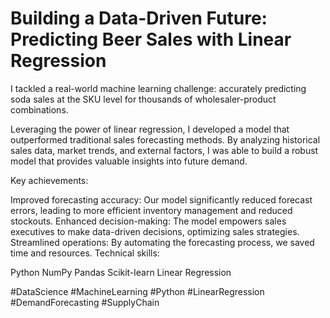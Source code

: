 # Building a Data-Driven Future: Predicting Beer Sales with Linear Regression


 I tackled a real-world machine learning challenge: accurately predicting soda sales at the SKU level for thousands of wholesaler-product combinations.

Leveraging the power of linear regression, I developed a model that outperformed traditional sales forecasting methods. By analyzing historical sales data, market trends, and external factors, I was able to build a robust model that provides valuable insights into future demand.

Key achievements:

Improved forecasting accuracy: Our model significantly reduced forecast errors, leading to more efficient inventory management and reduced stockouts.
Enhanced decision-making: The model empowers sales executives to make data-driven decisions, optimizing sales strategies.
Streamlined operations: By automating the forecasting process, we saved time and resources.
Technical skills:

Python
NumPy
Pandas
Scikit-learn
Linear Regression

#DataScience #MachineLearning #Python #LinearRegression #DemandForecasting #SupplyChain
